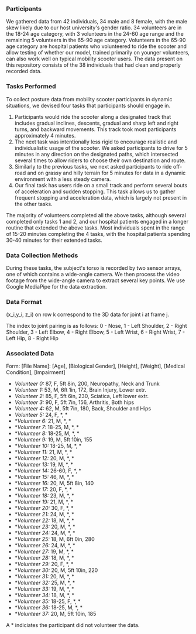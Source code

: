 ### Participants

We gathered data from 42 individuals, 34 male and 8 female, with the male skew likely due to our host university's gender ratio. 34 volunteers are in the 18-24 age category, with 3 volunteers in the 24-60 age range and the remaining 5 volunteers in the 65-90 age category. Volunteers in the 65-90 age category are hospital patients who volunteered to ride the scooter and allow testing of whether our model, trained primarily on younger volunteers, can also work well on typical mobility scooter users. The data present on this repository consists of the 38 individuals that had clean and properly recorded data.

### Tasks Performed

To collect posture data from mobility scooter participants in dynamic situations, we devised four tasks that participants should engage in. 

1. Participants would ride the scooter along a designated track that includes gradual inclines, descents, gradual and sharp left and right turns, and backward movements. This track took most participants approximately 4 minutes.
2. The next task was intentionally less rigid to encourage realistic and individualistic usage of the scooter. We asked participants to drive for 5 minutes in any direction on the designated paths, which intersected several times to allow riders to choose their own destination and route.
3. Similarly to the previous tasks, we next asked participants to ride off-road and on grassy and hilly terrain for 5 minutes for data in a dynamic environment with a less steady camera.
4. Our final task has users ride on a small track and perform several bouts of acceleration and sudden stopping. This task allows us to gather frequent stopping and acceleration data, which is largely not present in the other tasks. 

The majority of volunteers completed all the above tasks, although several completed only tasks 1 and 2, and our hospital patients engaged in a longer routine that extended the above tasks. Most individuals spent in the range of 15-20 minutes completing the 4 tasks, with the hospital patients spending 30-40 minutes for their extended tasks. 

### Data Collection Methods

During these tasks, the subject's torso is recorded by two sensor arrays, one of which contains a wide-angle camera. We then process the video footage from the wide-angle camera to extract several key points. We use Google MediaPipe for the data extraction.


### Data Format

(x_i,y_i, z_i) on row k correspond to the 3D data for joint i at frame j.

The index to joint pairing is as follows:
0 - Nose,  1 - Left Shoulder,  2 - Right Shoulder, 3 - Left Elbow, 4 - Right Elbow, 5 - Left Wrist, 6 - Right Wrist, 7 - Left Hip, 8 - Right Hip

### Associated Data
Form: [File Name]: [Age], [Biological Gender], [Height], [Weight], [Medical Condition], [Impairment]

- *Volunteer 0:* 87, F, 5ft 8in, 200, Neuropathy, Neck and Trunk
- *Volunteer 1:* 53, M, 6ft 1in, 172, Brain Injury, Lower extr.
- *Volunteer 2:* 85, F, 5ft 6in, 230, Sciatica, Left lower extr.
- *Volunteer 3:* 90, F, 5ft 7in, 156, Arthritis, Both hips
- *Volunteer 4:* 62, M, 5ft 7in, 180, Back, Shoulder and Hips
- *Volunteer 5:* 24, F, *, *
- **Volunteer 6:* 21, M, *, *
- **Volunteer 7:* 18-25, M, *, *
- **Volunteer 8:* 18-25, M, *, *
- **Volunteer 9:* 19, M, 5ft 10in, 155
- **Volunteer 10:* 18-25, M, *, *
- **Volunteer 11:* 21, M, *, *
- **Volunteer 12:* 20, M, *, *
- **Volunteer 13:* 19, M, *, *
- **Volunteer 14:* 26-60, F, *, *
- **Volunteer 15:* 46, M, *, *
- **Volunteer 16:* 20, M, 5ft 8in, 140
- **Volunteer 17:* 20, F, *, *
- **Volunteer 18:* 23, M, *, *
- **Volunteer 19:* 21, M, *, *
- **Volunteer 20:* 30, F, *, *
- **Volunteer 21:* 24, M, *, *
- **Volunteer 22:* 18, M, *, *
- **Volunteer 23:* 20, M, *, *
- **Volunteer 24:* 24, M, *, *
- **Volunteer 25:* 18, M, 6ft 0in, 280
- **Volunteer 26:* 24, M, *, *
- **Volunteer 27:* 19, M, *, *
- **Volunteer 28:* 18, M, *, *
- **Volunteer 29:* 20, F, *, *
- **Volunteer 30:* 20, M, 5ft 10in, 220
- **Volunteer 31:* 20, M, *, *
- **Volunteer 32:* 25, M, *, *
- **Volunteer 33:* 19, M, *, *
- **Volunteer 34:* 18, M, *, *
- **Volunteer 35:* 18-25, F, *, *
- **Volunteer 36:* 18-25, M, *, *
- **Volunteer 37:* 20, M, 5ft 10in, 185

A * indiciates the participant did not volunteer the data.
